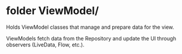 # folder ViewModel/

Holds ViewModel classes that manage and prepare data for the view.

ViewModels fetch data from the Repository and update the UI through observers (LiveData, Flow, etc.).